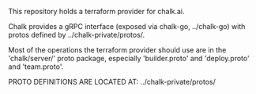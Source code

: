 This repository holds a terraform provider for chalk.ai.

Chalk provides a gRPC interface (exposed via chalk-go, ../chalk-go) with protos defined by ../chalk-private/protos/. 

Most of the operations the terraform provider should use are in the 'chalk/server/' proto package, especially 'builder.proto' and 'deploy.proto' and 'team.proto'.


PROTO DEFINITIONS ARE LOCATED AT: ../chalk-private/protos/
